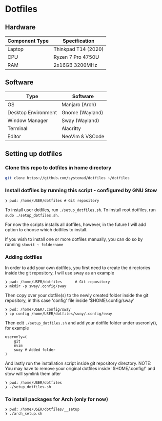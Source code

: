 # Dotfiles

## Hardware

| Component Type | Specification            |
| -------------- | ------------------------ |
| Laptop         | Thinkpad T14 (2020)      |
| CPU            | Ryzen 7 Pro 4750U        |
| RAM            | 2x16GB 3200MHz           |

## Software

| Type                | Software                         |
| ------------------- | -------------------------------- |
| OS                  | Manjaro (Arch)                   |
| Desktop Environment | Gnome   (Wayland)                |
| Window Manager      | Sway    (Wayland)                |
| Terminal            | Alacritty                        |
| Editor              | NeoVim & VSCode                  |

## Setting up dotfiles

### Clone this repo to dotfiles in home directory

``` bash
git clone https://github.com/systemad/dotfiles ~/dotfiles
```

### Install dotfiles by running this script - configured by GNU Stow


`❯ pwd: /home/USER/dotfiles # Git repository`

To install user dotfiles, run `./setup_dotfiles.sh`.
To install root dotfiles, run `sudo ./setup_dotfiles.sh`.

For now the scripts installs all dotfiles, however, in the future I will add option to choose which dotfiles to install.

If you wish to install one or more dotfiles manually, you can do so by running `stowit ~ foldername`

### Adding dotfiles

In order to add your own dotfiles, you first need to create the directories inside the git repository, I will use sway as an example
```
❯ pwd: /home/USER/dotfiles      # Git repository
❯ mkdir -p sway/.config/sway
```

Then copy over your dotfile(s) to the newly created folder inside the git repository, in this case 'config' file inside '$HOME/.config/sway'
```
❯ pwd: /home/USER/.config/sway
❯ cp config /home/USER/dotfiles/sway/.config/sway
```

Then edit `./setup_dotfiles.sh` and add your dotfile folder under useronly(), for example

```
useronly=(
    git
    nvim
    sway # Added folder
)
```

And lastly run the installation script inside git repository directory. NOTE: You may have to remove your original dotfiles inside '$HOME/.config/' and stow will symlink them after
```
❯ pwd: /home/USER/dotfiles
❯ ./setup_dotfiles.sh
```

### To install packages for Arch (only for now)
```
❯ pwd: /home/USER/dotfiles/__setup
❯ ./arch_setup.sh
```
